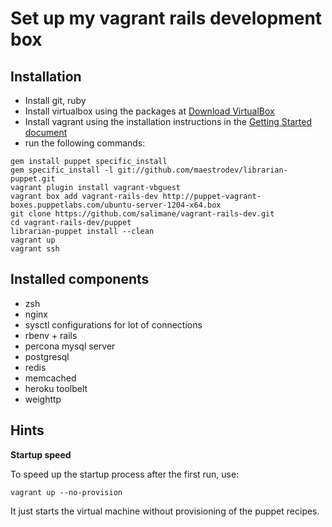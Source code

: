 Set up my vagrant rails development box
=======================================

Installation
------------

* Install git, ruby
* Install virtualbox using the packages at [Download VirtualBox](https://www.virtualbox.org/wiki/Downloads)
* Install vagrant using the installation instructions in the [Getting Started document](http://vagrantup.com/v1/docs/getting-started/index.html)
* run the following commands:

```shell
gem install puppet specific_install
gem specific_install -l git://github.com/maestrodev/librarian-puppet.git
vagrant plugin install vagrant-vbguest
vagrant box add vagrant-rails-dev http://puppet-vagrant-boxes.puppetlabs.com/ubuntu-server-1204-x64.box
git clone https://github.com/salimane/vagrant-rails-dev.git
cd vagrant-rails-dev/puppet
librarian-puppet install --clean
vagrant up
vagrant ssh
```

Installed components
--------------------

* zsh
* nginx
* sysctl configurations for lot of connections
* rbenv + rails
* percona mysql server
* postgresql
* redis
* memcached
* heroku toolbelt
* weighttp


Hints
-----

**Startup speed**

To speed up the startup process after the first run, use:

```shell
vagrant up --no-provision
```
It just starts the virtual machine without provisioning of the puppet recipes.

